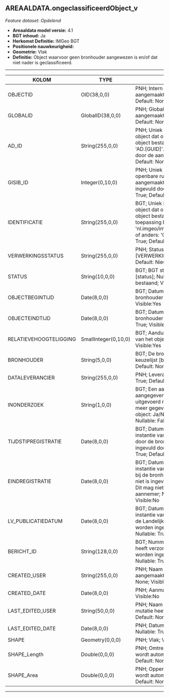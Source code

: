 ## AREAALDATA.ongeclassificeerdObject_v

*Feature dataset: Opdelend*


* __Areaaldata model versie:__ 4.1
* __BGT inhoud:__ Ja
* __Herkomst Definitie:__ IMGeo BGT
* __Positionele nauwkeurigheid:__ 
* __Geometrie:__ Vlak
* __Definitie:__ Object waarvoor geen bronhouder aangewezen is en/of dat niet nader is geclassificeerd.


***

|KOLOM                               |TYPE            	         |DEFINITIE|
|------                            	 |----          	         |-----    |
|OBJECTID                            |OID(38,0,0)                |PNH; Intern ArcGIS Identificatienummer, aangemaakt door ArcGIS; Nullable: False; Default: None; Visible:Yes|
|GLOBALID                            |GlobalID(38,0,0)           |PNH; Global Unique Identifier,  aangemaakt door ArcGIS; Nullable: False; Default: None; Visible:No|
|AD_ID                               |String(255,0,0)            |PNH; Uniek identificatienummer voor het object dat onveranderlijk is zolang het object bestaat in Areaaldata: in format 'AD.[GUID]'. Dit moet worden ingevuld door de aannemer; Nullable: False; Default: None; Visible:Yes|
|GISIB_ID                            |Integer(0,10,0)            |PNH; Uniek Identificatienummer beheer openbare ruimte (GISIB), wordt aangemaakt in GISIB en mag niet worden ingevuld door de aannemer; Nullable: True; Default: None; Visible:No|
|IDENTIFICATIE                       |String(255,0,0)            |BGT; Uniek identificatienummer voor het object dat onveranderlijk is zolang het object bestaat: bevat indien van toepassing BGT/IMKL ID in format 'nl.imgeo/imkl.bronhouderscode.LokaalID' of anders: '00000'.LokaalID; Nullable: True; Default: None; Visible:No|
|VERWERKINGSSTATUS                   |String(255,0,0)            |PNH; Status van de gegevens; keuzelijst [VERWERKINGSSTATUS]; Nullable: False; Default: Nieuw; Visible:Yes|
|STATUS                              |String(10,0,0)             |BGT; BGT status van het object; keuzelijst [status]; Nullable: False; Default: bestaand; Visible:No|
|OBJECTBEGINTIJD                     |Date(8,0,0)                |BGT; Datum waarop het object bij de bronhouder is ontstaan; Nullable: False; Visible:Yes|
|OBJECTEINDTIJD                      |Date(8,0,0)                |BGT; Datum waarop het object bij de bronhouder niet meer geldig is; Nullable: True; Visible:Yes|
|RELATIEVEHOOGTELIGGING              |SmallInteger(0,10,0)       |BGT; Aanduiding voor de relatieve hoogte van het object; Nullable: False; Default: 0; Visible:Yes|
|BRONHOUDER                          |String(5,0,0)              |BGT; De bronhoudercode van het object; keuzelijst [bronhouder]; Nullable: False; Default: None; Visible:No|
|DATALEVERANCIER                     |String(255,0,0)            |PNH; Leverancier van de data; Nullable: True; Default: None|
|INONDERZOEK                         |String(1,0,0)              |BGT; Een aanduiding waarmee wordt aangegeven dat een onderzoek wordt uitgevoerd naar de juistheid van een of meer gegevens van het betreffende object: Ja/Nee; keuzelijst [jaNee]; Nullable: False; Default: N; Visible:No|
|TIJDSTIPREGISTRATIE                 |Date(8,0,0)                |BGT; Datum en tijdstip waarop deze instantie van het object is opgenomen door de bronhouder. Dit mag niet worden ingevuld door de aannemer; Nullable: True; Default: None; Visible:No|
|EINDREGISTRATIE                     |Date(8,0,0)                |BGT; Datum en tijdstip waarop deze instantie van het object niet meer geldig is bij de bronhouder. Wanneer deze waarde niet is ingevuld is de instantie nog geldig. Dit mag niet worden ingevuld door de aannemer; Nullable: True; Default: None; Visible:No|
|LV_PUBLICATIEDATUM                  |Date(8,0,0)                |BGT; Datum en tijdstip waarop deze instantie van het object is opgenomen in de Landelijke Voorziening. Dit mag niet worden ingevuld door de aannemer; Nullable: True; Default: None; Visible:No|
|BERICHT_ID                          |String(128,0,0)            |BGT; Nummer van het bericht dat PNH heeft verzonden naar LV. Dit mag niet worden ingevuld door de aannemer. Nullable: True; Default: None; Visible:No|
|CREATED_USER                        |String(255,0,0)            |PNH; Naam van gebruiker die de rij heeft aangemaakt; Nullable: True; Default: None; Visible:No|
|CREATED_DATE                        |Date(8,0,0)                |PNH; Aanmaakdatum; Nullable: True; Visible:No|
|LAST_EDITED_USER                    |String(50,0,0)             |PNH; Naam van gebruiker die de laatste mutatie heeft doorgevoerd; Nullable: True; Default: None; Visible:No|
|LAST_EDITED_DATE                    |Date(8,0,0)                |PNH; Datum van de laatste mutatie; Nullable: True; Visible:No|
|SHAPE                               |Geometry(0,0,0)            |PNH; Vlak; Visible:Yes|
|SHAPE_Length                        |Double(0,0,0)              |PNH; Omtrek in meters, 5 decimalen. Dit wordt automatisch gevuld; Nullable: False; Default: None; Visible:Yes|
|SHAPE_Area                          |Double(0,0,0)              |PNH; Oppervlakte in m2, 5 decimalen. Dit wordt automatisch gevuld; Nullable: False; Default: None; Visible:Yes|


***
